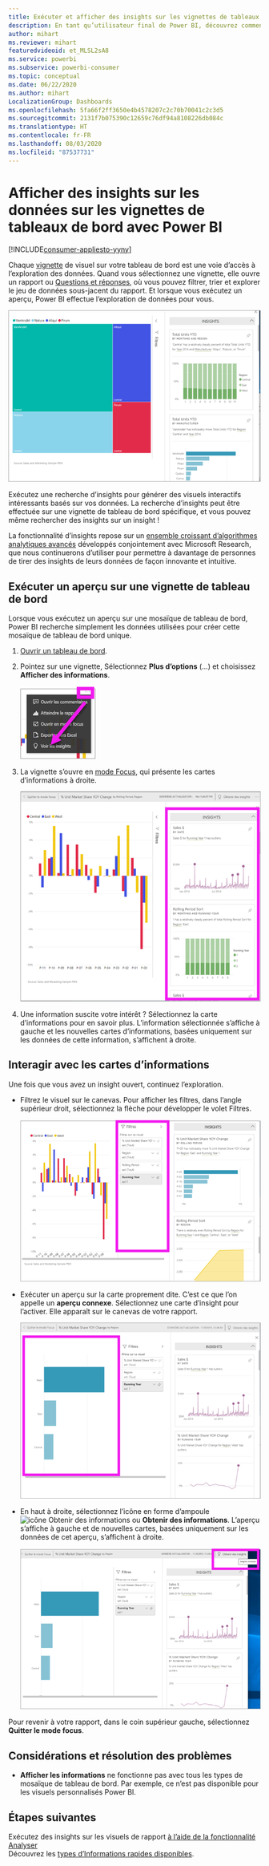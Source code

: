 ```yaml
---
title: Exécuter et afficher des insights sur les vignettes de tableaux de bord
description: En tant qu’utilisateur final de Power BI, découvrez comment obtenir des insights sur vos vignettes de tableaux de bord.
author: mihart
ms.reviewer: mihart
featuredvideoid: et_MLSL2sA8
ms.service: powerbi
ms.subservice: powerbi-consumer
ms.topic: conceptual
ms.date: 06/22/2020
ms.author: mihart
LocalizationGroup: Dashboards
ms.openlocfilehash: 5fa66f2ff3650e4b4578207c2c70b70041c2c3d5
ms.sourcegitcommit: 2131f7b075390c12659c76df94a8108226db084c
ms.translationtype: HT
ms.contentlocale: fr-FR
ms.lasthandoff: 08/03/2020
ms.locfileid: "87537731"
---
```

# <a name="view-data-insights-on-dashboard-tiles-with-power-bi"></a>Afficher des insights sur les données sur les vignettes de tableaux de bord avec Power BI

[!INCLUDE[consumer-appliesto-yyny](../includes/consumer-appliesto-yyny.md)]

Chaque [vignette](end-user-tiles.md) de visuel sur votre tableau de bord est une voie d’accès à l’exploration des données. Quand vous sélectionnez une vignette, elle ouvre un rapport ou [Questions et réponses](end-user-q-and-a.md), où vous pouvez filtrer, trier et explorer le jeu de données sous-jacent du rapport. Et lorsque vous exécutez un aperçu, Power BI effectue l’exploration de données pour vous.

![Mode de menu Points de suspension](./media/end-user-insights/power-bi-insight.png)

Exécutez une recherche d’insights pour générer des visuels interactifs intéressants basés sur vos données. La recherche d’insights peut être effectuée sur une vignette de tableau de bord spécifique, et vous pouvez même rechercher des insights sur un insight !

La fonctionnalité d’insights repose sur un [ensemble croissant d’algorithmes analytiques avancés](end-user-insight-types.md) développés conjointement avec Microsoft Research, que nous continuerons d’utiliser pour permettre à davantage de personnes de tirer des insights de leurs données de façon innovante et intuitive.

## <a name="run-insights-on-a-dashboard-tile"></a>Exécuter un aperçu sur une vignette de tableau de bord
Lorsque vous exécutez un aperçu sur une mosaïque de tableau de bord, Power BI recherche simplement les données utilisées pour créer cette mosaïque de tableau de bord unique. 

1. [Ouvrir un tableau de bord](end-user-dashboards.md).
2. Pointez sur une vignette, Sélectionnez **Plus d’options** (...) et choisissez **Afficher des informations**. 

    ![Mode de menu Points de suspension](./media/end-user-insights/power-bi-hovers.png)


3. La vignette s’ouvre en [mode Focus](end-user-focus.md), qui présente les cartes d’informations à droite.    
   
    ![Mode focus](./media/end-user-insights/power-bi-insights-tile.png)    
4. Une information suscite votre intérêt ? Sélectionnez la carte d’informations pour en savoir plus. L’information sélectionnée s’affiche à gauche et les nouvelles cartes d’informations, basées uniquement sur les données de cette information, s’affichent à droite.    

 ## <a name="interact-with-the-insight-cards"></a>Interagir avec les cartes d’informations
Une fois que vous avez un insight ouvert, continuez l’exploration.

   * Filtrez le visuel sur le canevas.  Pour afficher les filtres, dans l’angle supérieur droit, sélectionnez la flèche pour développer le volet Filtres.

      ![aperçu et menu Filtres développé](./media/end-user-insights/power-bi-filters.png)
   
   * Exécuter un aperçu sur la carte proprement dite. C’est ce que l’on appelle un **aperçu connexe**. Sélectionnez une carte d’insight pour l’activer. Elle apparaît sur le canevas de votre rapport.
   
      ![aperçu et menu Filtres développé](./media/end-user-insights/power-bi-insight-card.png)
   
   * En haut à droite, sélectionnez l’icône en forme d’ampoule ![icône Obtenir des informations](./media/end-user-insights/power-bi-bulb-icon.png) ou **Obtenir des informations**. L’aperçu s’affiche à gauche et de nouvelles cartes, basées uniquement sur les données de cet aperçu, s’affichent à droite.
     
     ![barre de menus affichant l’icône Obtenir des informations](./media/end-user-insights/power-bi-related.png)
     
Pour revenir à votre rapport, dans le coin supérieur gauche, sélectionnez **Quitter le mode focus**.

## <a name="considerations-and-troubleshooting"></a>Considérations et résolution des problèmes
- **Afficher les informations** ne fonctionne pas avec tous les types de mosaïque de tableau de bord. Par exemple, ce n’est pas disponible pour les visuels personnalisés Power BI.<!--[Power BI visuals](end-user-custom-visuals.md)-->


## <a name="next-steps"></a>Étapes suivantes

Exécutez des insights sur les visuels de rapport [à l’aide de la fonctionnalité Analyser](end-user-analyze-visuals.md)    
Découvrez les [types d’Informations rapides disponibles](end-user-insight-types.md).


